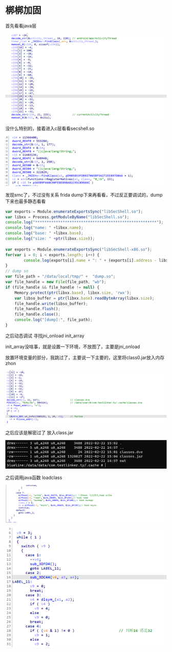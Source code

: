 # 梆梆加固

首先看看java层

![](1.png)

没什么特别的，接着进入c层看看secshell.so

![](2.png)

发现smc了，不过没有关系 frida dump下来再看看，不过反正要调试的，dump下来也最多静态看看

```js
var exports = Module.enumerateExportsSync("libSecShell.so");
var libxx = Process.getModuleByName("libSecShell.so");
console.log("*****************************************************");
console.log("name: " +libxx.name);
console.log("base: " +libxx.base);
console.log("size: " +ptr(libxx.size));
 
var exports = Module.enumerateExportsSync("libSecShell-x86.so");
for(var i = 0; i < exports.length; i++) {
        console.log(exports[i].name + ": " + (exports[i].address - libxx.base));
}
// dump so
var file_path = "/data/local/tmp/" +  "dump.so";
var file_handle = new File(file_path, "wb");
if (file_handle && file_handle != null) {
    Memory.protect(ptr(libxx.base), libxx.size, 'rwx');
    var libso_buffer = ptr(libxx.base).readByteArray(libxx.size);
    file_handle.write(libso_buffer);
    file_handle.flush();
    file_handle.close();
    console.log("[dump]:", file_path);
}
```

之后动态调试 寻找jni_onload  init_array

init_array没啥事，就是设置一下环境，不放图了，主要是jni_onload

放置环境变量的部分，我跳过了，主要说一下主要的，这里将class0.jar放入内存zhon

![](3.png)

之后应该是解密过了 放入class.jar

![](4.png)

之后调用java函数 loadclass

![](5.png)

![](6.png)